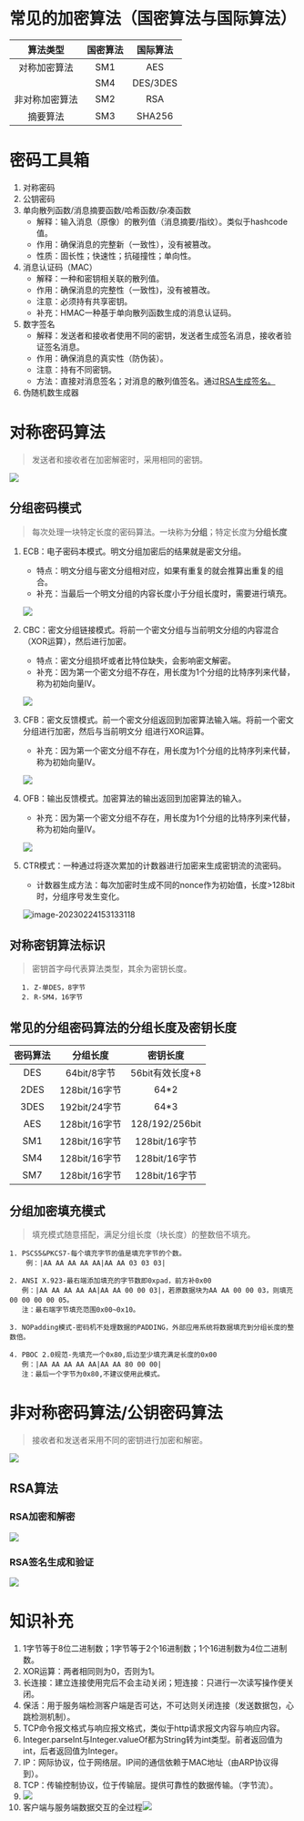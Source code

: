 # 常见的加密算法（国密算法与国际算法）

|    算法类型    | 国密算法 | 国际算法 |
| :------------: | :------: | :------: |
|  对称加密算法  |   SM1    |   AES    |
|                |   SM4    | DES/3DES |
| 非对称加密算法 |   SM2    |   RSA    |
|    摘要算法    |   SM3    |  SHA256  |

# 密码工具箱

1. 对称密码
2. 公钥密码
3. 单向散列函数/消息摘要函数/哈希函数/杂凑函数
   - 解释：输入消息（原像）的散列值（消息摘要/指纹）。类似于hashcode值。
   - 作用：确保消息的完整新（一致性），没有被篡改。
   - 性质：固长性；快速性；抗碰撞性；单向性。
4. 消息认证码（MAC）
   - 解释：一种和密钥相关联的散列值。
   - 作用：确保消息的完整性（一致性)，没有被篡改。
   - 注意：必须持有共享密钥。
   - 补充：HMAC一种基于单向散列函数生成的消息认证码。
5. 数字签名
   - 解释：发送者和接收者使用不同的密钥，发送者生成签名消息，接收者验证签名消息。
   - 作用：确保消息的真实性（防伪装）。
   - 注意：持有不同密钥。
   - 方法：直接对消息签名；对消息的散列值签名。通过<a href="#RSA签名生成和验证">RSA生成签名。</a>
6. 伪随机数生成器

# 对称密码算法

> 发送者和接收者在加密解密时，采用相同的密钥。 

![](https://cdn.staticaly.com/gh/shoanjen/images-note@main/blog/image-20230223163211342.png)

## 分组密码模式

> 每次处理一块特定长度的密码算法。一块称为**分组**；特定长度为**分组长度**

1. ECB：电子密码本模式。明文分组加密后的结果就是密文分组。

      - 特点：明文分组与密文分组相对应，如果有重复的就会推算出重复的组合。
      - 补充：当最后一个明文分组的内容长度小于分组长度时，需要进行填充。

   ![](https://cdn.staticaly.com/gh/shoanjen/images-note@main/blog/image-20230223163944353.png)

2. CBC：密文分组链接模式。将前一个密文分组与当前明文分组的内容混合（XOR运算），然后进行加密。

   - 特点：密文分组损坏或者比特位缺失，会影响密文解密。
   - 补充：因为第一个密文分组不存在，用长度为1个分组的比特序列来代替，称为初始向量IV。

   ![](https://cdn.staticaly.com/gh/shoanjen/images-note@main/blog/image-20230223164124248.png)

3. CFB：密文反馈模式。前一个密文分组返回到加密算法输入端。将前一个密文分组进行加密，然后与当前明文分   组进行XOR运算。
    - 补充：因为第一个密文分组不存在，用长度为1个分组的比特序列来代替，称为初始向量IV。

   ![](https://cdn.staticaly.com/gh/shoanjen/images-note@main/blog/image-20230223164212174.png)

4. OFB：输出反馈模式。加密算法的输出返回到加密算法的输入。
   	- 补充：因为第一个密文分组不存在，用长度为1个分组的比特序列来代替，称为初始向量IV。

   ![](https://cdn.staticaly.com/gh/shoanjen/images-note@main/blog/image-20230223164401355.png)

5. CTR模式：一种通过将逐次累加的计数器进行加密来生成密钥流的流密码。

   - 计数器生成方法：每次加密时生成不同的nonce作为初始值，长度>128bit时，分组序号发生变化。

   ![image-20230224153133118](https://cdn.staticaly.com/gh/shoanjen/images-note@main/blog/image-20230224153133118.png)

## 对称密钥算法标识

> 密钥首字母代表算法类型，其余为密钥长度。

       1. Z-单DES，8字节
       2. R-SM4，16字节

## 常见的分组密码算法的分组长度及密钥长度

| 密码算法 |   分组长度    |    密钥长度     |
| :------: | :-----------: | :-------------: |
|   DES    |  64bit/8字节  | 56bit有效长度+8 |
|   2DES   | 128bit/16字节 |      64*2       |
|   3DES   | 192bit/24字节 |      64*3       |
|   AES    | 128bit/16字节 | 128/192/256bit  |
|   SM1    | 128bit/16字节 |  128bit/16字节  |
|   SM4    | 128bit/16字节 |  128bit/16字节  |
|   SM7    | 128bit/16字节 |  128bit/16字节  |

## 分组加密填充模式

> 填充模式随意搭配，满足分组长度（块长度）的整数倍不填充。

```
1. PSCS5&PKCS7-每个填充字节的值是填充字节的个数。
   	例：|AA AA AA AA AA|AA AA 03 03 03|	

2. ANSI X.923-最右端添加填充的字节数即0xpad，前方补0x00
   例：|AA AA AA AA AA|AA AA 00 00 03|，若原数据块为AA AA 00 00 03，则填充00 00 00 00 05。
   注：最右端字节填充范围0x00~0x10。

3. NOPadding模式-密码机不处理数据的PADDING，外部应用系统将数据填充到分组长度的整数倍。

4. PBOC 2.0规范-先填充一个0x80,后边至少填充满足长度的0x00
   例：|AA AA AA AA AA|AA AA 80 00 00|
   注：最后一个字节为0x80,不建议使用此模式。
```

# 非对称密码算法/公钥密码算法

> 接收者和发送者采用不同的密钥进行加密和解密。  

![](https://cdn.staticaly.com/gh/shoanjen/images-note@main/blog/image-20230224093800848.png)

## RSA算法

### RSA加密和解密

![](https://cdn.staticaly.com/gh/shoanjen/images-note@main/blog/image-20230224094542457.png)

### RSA签名生成和验证

![](https://cdn.staticaly.com/gh/shoanjen/images-note@main/blog/image-20230224094730340.png)

# 知识补充

1. 1字节等于8位二进制数；1字节等于2个16进制数；1个16进制数为4位二进制数。
2. XOR运算：两者相同则为0，否则为1。
3. 长连接：建立连接使用完后不会主动关闭；短连接：只进行一次读写操作便关闭。
4. 保活：用于服务端检测客户端是否可达，不可达则关闭连接（发送数据包，心跳检测机制）。
5. TCP命令报文格式与响应报文格式，类似于http请求报文内容与响应内容。
6. Integer.parseInt与Integer.valueOf都为String转为int类型。前者返回值为int，后者返回值为Integer。
7. IP：网际协议，位于网络层。IP间的通信依赖于MAC地址（由ARP协议得到）。
8. TCP：传输控制协议，位于传输层。提供可靠性的数据传输。（字节流）。
9. ![](https://cdn.staticaly.com/gh/shoanjen/images-note@main/blog/image-20230223172338075.png)
10. 客户端与服务端数据交互的全过程![](https://cdn.staticaly.com/gh/shoanjen/images-note@main/blog/image-20230223172418831.png)





   





